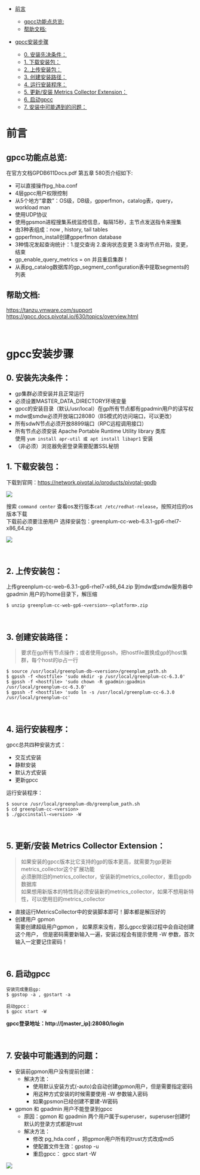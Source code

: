 - [前言](#前言)

  - [gpcc功能点总览:](#gpcc功能点总览)
  - [帮助文档:](#帮助文档)
- [gpcc安装步骤](#gpcc安装步骤)
  - [0. 安装先决条件：](#0-安装先决条件)
  - [1. 下载安装包：](#1-下载安装包)
  - [2. 上传安装包：](#2-上传安装包)
  - [3. 创建安装路径：](#3-创建安装路径)
  - [4. 运行安装程序：](#4-运行安装程序)
  - [5. 更新/安装 Metrics Collector Extension：](#5-更新安装-metrics-collector-extension)
  - [6. 启动gpcc](#6-启动gpcc)
  - [7. 安装中可能遇到的问题：](#7-安装中可能遇到的问题)

# 前言
## gpcc功能点总览:
在官方文档GPDB611Docs.pdf 第五章 580页介绍如下:
- 可以直接操作pg_hba.conf
- 4层gpcc用户权限控制
- 从5个地方“拿数”：OS级，DB级，gpperfmon，catalog表，query，workload man
- 使用UDP协议 
- 使用gpsmon进程搜集系统监控信息，每隔15秒，主节点发送指令来搜集
- 由3种表组成：now , history, tail tables
- gpperfmon_install创建gpperfmon database
- 3种情况发起查询统计：1.提交查询 2.查询状态变更 3.查询节点开始，变更，结束
- gp_enable_query_metrics = on 并且重启集群！
- 从表pg_catalog数据库的gp_segment_configuration表中提取segments的列表

## 帮助文档:
https://tanzu.vmware.com/support   
https://gpcc.docs.pivotal.io/630/topics/overview.html   

</br>

# gpcc安装步骤
## 0. 安装先决条件：
- gp集群必须安装并且正常运行
- 必须设置MASTER_DATA_DIRECTORY环境变量
- gpcc的安装目录（默认/usr/local）在gp所有节点都有gpadmin用户的读写权
- mdw或smdw必须开放端口28080（BS模式的访问端口，可以更改）
- 所有sdwN节点必须开放8899端口（RPC远程调用接口）
- 所有节点必须安装 Apache Portable Runtime Utility library 类库   
  使用 ``` yum install apr-util 或 apt install libapr1 ``` 安装
- （非必须）浏览器免密登录需要配置SSL秘钥

## 1. 下载安装包：
下载到官网：https://network.pivotal.io/products/pivotal-gpdb   

![](png/gpcc1.png)

搜索 `command center`
查看os发行版本`cat /etc/redhat-release`，按照对应的os版本下载     
下载前必须要注册用户
选择安装包：greenplum-cc-web-6.3.1-gp6-rhel7-x86_64.zip   

![](png/gpcc2.png)

</br>

## 2. 上传安装包：
上传greenplum-cc-web-6.3.1-gp6-rhel7-x86_64.zip 到mdw或smdw服务器中 gpadmin 用户的/home目录下，解压缩
```shell
$ unzip greenplum-cc-web-gp6-<version>-<platform>.zip
```
</br>

## 3. 创建安装路径：
> 要求在gp所有节点操作；或者使用gpssh，把hostfile置换成gp的host集群，每个host的ip占一行
```shell
$ source /usr/local/greenplum-db-<version>/greenplum_path.sh
$ gpssh -f <hostfile> 'sudo mkdir -p /usr/local/greenplum-cc-6.3.0'
$ gpssh -f <hostfile> 'sudo chown -R gpadmin:gpadmin /usr/local/greenplum-cc-6.3.0'
$ gpssh -f <hostfile> 'sudo ln -s /usr/local/greenplum-cc-6.3.0 /usr/local/greenplum-cc'
```

</br>

## 4. 运行安装程序：
gpcc总共四种安装方式：
- 交互式安装
- 静默安装
- 默认方式安装
- 更新gpcc

运行安装程序：
```shell
$ source /usr/local/greenplum-db/greenplum_path.sh
$ cd greenplum-cc-<version>
$ ./gpccinstall-<version> -W
```

</br>

## 5. 更新/安装 Metrics Collector Extension：
> 如果安装的gpcc版本比它支持的gp的版本更高，就需要为gp更新metrics_collector这个扩展功能   
> 必须删除旧的metrics_collector，安装新的metrics_collector，重启gpdb数据库   
> 如果想用新版本的特性则必须安装新的metrics_collector，如果不想用新特性，可以使用旧的metrics_collector   

- 直接运行MetricsCollector中的安装脚本即可！脚本都是解压好的
- 创建用户 gpmon   
需要创建超级用户gpmon ， 如果原来没有，那么gpcc安装过程中会自动创建这个用户，
但是密码需要新输入一遍，安装过程会有提示使用 -W 参数，首次输入一定要记住密码！

</br>

## 6. 启动gpcc
```shell
安装完成重启gp:
$ gpstop -a , gpstart -a

启动gpcc： 
$ gpcc start -W
```

**gpcc登录地址：http://[master_ip]:28080/login**

</br>

## 7. 安装中可能遇到的问题：
- 安装前gpmon用户没有提前创建：
  - 解决方法：
    - 使用默认安装方式(-auto)会自动创建gpmon用户，但是需要指定密码
    - 用这种方式安装的时候需要使用 -W 参数输入密码
    - 如果gpsmon已经创建不要建-W密码
- gpmon 和 gpadmin 用户不能登录到gpcc
  - 原因：gpmon 和 gpadmin 两个用户属于superuser，superuser创建时默认的登录方式都是trust
  - 解决方法：
    - 修改 pg_hda.conf ，把gpmon用户所有的trust方式改成md5
    - 使配置文件生效：gpstop -u 
    - 重启gpcc： gpcc start -W

![](png/gpcc3.png)


